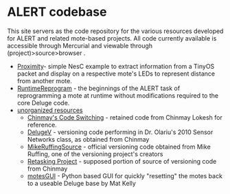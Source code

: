 # ALERT codebase
This site servers as the code repository for the various resources developed for ALERT and related mote-based projects. All code currently available is accessible through Mercurial and viewable through (project)>source>browser .

* [Proximity](../tree/master/Proximity)- simple NesC example to extract information from a TinyOS packet and display on a respective mote's LEDs to represent distance from another mote.
* [RuntimeReprogram](../tree/master/RuntimeReprogram) - the beginnings of the ALERT task of reprogramming a mote at runtime without modifications required to the core Deluge code.
* [unorganized resources](../tree/master/unorganized%20resources/)
  * [Chinmay's Code Switching](../tree/master/unorganized%20resources/ChinmaysCodeSwitching) - retained code from Chinmay Lokesh for reference.
  * [DelugeV](../tree/master/unorganized%20resources/DelugeV) - versioning code performing in Dr. Olariu's 2010 Sensor Networks class, as obtained from Chinmay
  * [MikeRuffingSource](../tree/master/unorganized%20resources/MikeRuffingSource) - official versioning code obtained from Mike Ruffing, one of the versioning project's creators
  * [Retasking Project](../tree/master/unorganized%20resources/RetaskingProject) - supposed portion of source of versioning code from Chinmay
  * [motesGUI](../tree/master/unorganized%20resources/motesGUI) - Python based GUI for quickly "resetting" the motes back to a useable Deluge base by Mat Kelly
